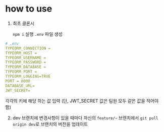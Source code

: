 # how to use

1. 최초 클론시

   `npm i` 실행
   `.env` 파일 생성

```yml
# .env
TYPEORM_CONNECTION =
TYPEORM_HOST =
TYPEORM_USERNAME =
TYPEORM_PASSWORD =
TYPEORM_DATABASE =
TYPEORM_PORT =
TYPEORM_LOGGING=TRUE
PORT = 8000
DATABASE_URL=
JWT_SECRET=
```

각각의 키에 해당 하는 값 입력 (단, JWT_SECRET 값은 팀원 모두 같은 값을 적어야 함)

2. dev 브랜치에 변경사항이 있을 때마다 자신의 `feature/~` 브렌치에서 `git pull origin dev`로 브랜치의 버전을 업데이트 
